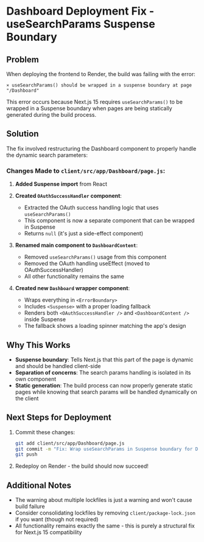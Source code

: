 # Dashboard Deployment Fix - useSearchParams Suspense Boundary

## Problem
When deploying the frontend to Render, the build was failing with the error:
```
⨯ useSearchParams() should be wrapped in a suspense boundary at page "/Dashboard"
```

This error occurs because Next.js 15 requires `useSearchParams()` to be wrapped in a Suspense boundary when pages are being statically generated during the build process.

## Solution
The fix involved restructuring the Dashboard component to properly handle the dynamic search parameters:

### Changes Made to `client/src/app/Dashboard/page.js`:

1. **Added Suspense import** from React

2. **Created `OAuthSuccessHandler` component**:
   - Extracted the OAuth success handling logic that uses `useSearchParams()`
   - This component is now a separate component that can be wrapped in Suspense
   - Returns `null` (it's just a side-effect component)

3. **Renamed main component to `DashboardContent`**:
   - Removed `useSearchParams()` usage from this component
   - Removed the OAuth handling useEffect (moved to OAuthSuccessHandler)
   - All other functionality remains the same

4. **Created new `Dashboard` wrapper component**:
   - Wraps everything in `<ErrorBoundary>`
   - Includes `<Suspense>` with a proper loading fallback
   - Renders both `<OAuthSuccessHandler />` and `<DashboardContent />` inside Suspense
   - The fallback shows a loading spinner matching the app's design

## Why This Works
- **Suspense boundary**: Tells Next.js that this part of the page is dynamic and should be handled client-side
- **Separation of concerns**: The search params handling is isolated in its own component
- **Static generation**: The build process can now properly generate static pages while knowing that search params will be handled dynamically on the client

## Next Steps for Deployment
1. Commit these changes:
   ```bash
   git add client/src/app/Dashboard/page.js
   git commit -m "Fix: Wrap useSearchParams in Suspense boundary for Dashboard page"
   git push
   ```

2. Redeploy on Render - the build should now succeed!

## Additional Notes
- The warning about multiple lockfiles is just a warning and won't cause build failure
- Consider consolidating lockfiles by removing `client/package-lock.json` if you want (though not required)
- All functionality remains exactly the same - this is purely a structural fix for Next.js 15 compatibility

